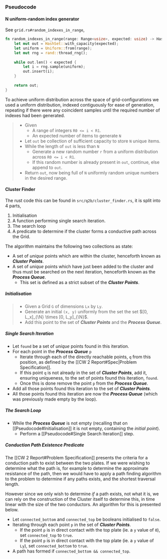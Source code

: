 ### Pseudocode

#### N uniform-random index generator

See `grid.rs#random_indexes_in_range`,

```rust
fn random_indexes_in_range(range: Range<usize>, expected: usize) -> HashSet<usize> {  
    let mut out = HashSet::with_capacity(expected);  
	let uniform = Uniform::from(range);  
	let mut rng = rand::thread_rng();  
  
	while out.len() < expected {  
        let i = rng.sample(uniform);  
		out.insert(i);  
	}  
  
  	return out;  
}
```

To achieve uniform distribution across the space of grid-configurations we used a uniform distribution, indexed contiguously for ease of generation, repeating if there were any coincident samples until the required number of indexes had been generated.

> - Given
> 	- A range of integers `R0 <= i < R1`.
> 	- An expected number of items to generate `N`
> - Let `out` be collection of sufficient capacity to store `N` unique items.
> - While the length of `out` is less than `N`
> 	- Generate a new random number `r` from a uniform distribution across `R0 <= i < R1`.
> 	- If this random number is already present in `out`, continue, else append to `out`.
> - Return `out`, now being full of `N` uniformly random unique numbers in the desired range.

#### Cluster Finder

The rust code this can be found in `src/q2b/cluster_finder.rs`, it is split into 4 parts,

1. Initialisation
2. A function performing single search iteration.
3. The search loop
4. A predicate to determine if the cluster forms a conductive path across the Grid.

The algorithm maintains the following two collections as state:

- A set of *unique* points which are within the cluster, henceforth known as ***Cluster Points***.
- A set of *unique* points which have just been added to the cluster and thus must be searched on the next iteration, henceforth known as the ***Process Queue***.
	- This set is defined as a strict subset of the ***Cluster Points***.

##### Initialisation

> - Given a Grid `G` of dimensions `Lx` by `Ly`.
> - Generate an initial `(x, y)` uniformly from the set the set $[0, L_x]_{\N} \times [0, L_y]_{\N}$.
> - Add this point to the set of ***Cluster Points*** and the ***Process Queue***.

##### Single Search Iteration

- Let `found` be a set of *unique* points found in this iteration.
- For each point in the ***Process Queue*** `p`
	- Iterate through each of the directly reachable points, `q` from this position, as defined by the [[CW 2 Report#Spec|Problem Specification]].
	- If this point `q` is not already in the set of ***Cluster Points***, add it, ensuring uniqueness, to the set of points found this iteration, `found`.
	- Once this is done remove the point `p` from the ***Process Queue***.
- Add all those points found this iteration to the set of ***Cluster Points***.
- All those points found this iteration are now the ***Process Queue*** (which was previously made empty by the loop).

##### The Search Loop

- While the ***Process Queue*** is not empty (recalling that on [[Pseudocode#Initialisation]] it is not empty, containing the *initial point*).
	- Perform a [[Pseudocode#Single Search Iteration]] step.

##### Conduction Path Existence Predicate

The [[CW 2 Report#Problem Specification]] presents the criteria for a conduction path to exist between the two plates. If we were wishing to determine what the path is, for example to determine the approximate resistance of the path, then we would have to apply a path finding algorithm to the problem to determine if any paths exists, and the shortest traversal length.

However since we only wish to determine *if* a path exists, not what it is, we can rely on the construction of the Cluster itself to determine this, in time linear with the size of the two conductors. An algorithm for this is presented below.

- Let `connected_bottom` and `connected_top` be booleans initialised to `false`.
- Iterating through each point `p` in the set of ***Cluster Points***.
	- If the point `p` is in direct contact with the top plate (ie. a `y` value of `0`), set `connected_top` to `true`.
	- If the point `p` is in direct contact with the top plate (ie. a `y` value of `Ly`), set `connected_bottom` to `true`.
- A path has formed if `connected_bottom && connected_top`.
